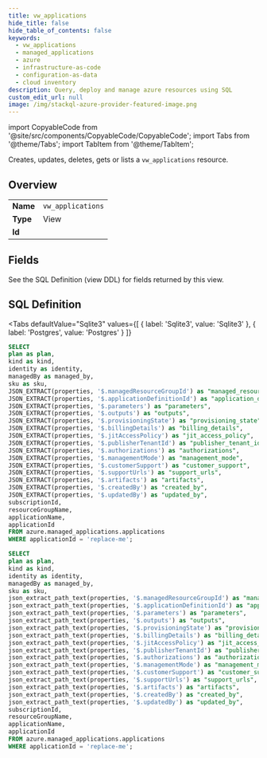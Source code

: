 ```yaml
--- 
title: vw_applications
hide_title: false
hide_table_of_contents: false
keywords:
  - vw_applications
  - managed_applications
  - azure
  - infrastructure-as-code
  - configuration-as-data
  - cloud inventory
description: Query, deploy and manage azure resources using SQL
custom_edit_url: null
image: /img/stackql-azure-provider-featured-image.png
---
```


import CopyableCode from '@site/src/components/CopyableCode/CopyableCode';
import Tabs from '@theme/Tabs';
import TabItem from '@theme/TabItem';

Creates, updates, deletes, gets or lists a <code>vw_applications</code> resource.

## Overview
<table><tbody>
<tr><td><b>Name</b></td><td><code>vw_applications</code></td></tr>
<tr><td><b>Type</b></td><td>View</td></tr>
<tr><td><b>Id</b></td><td><CopyableCode code="azure.managed_applications.vw_applications" /></td></tr>
</tbody></table>

## Fields

See the SQL Definition (view DDL) for fields returned by this view.

## SQL Definition

<Tabs
defaultValue="Sqlite3"
values={[
{ label: 'Sqlite3', value: 'Sqlite3' },
{ label: 'Postgres', value: 'Postgres' }
]}
>
<TabItem value="Sqlite3">

```sql
SELECT
plan as plan,
kind as kind,
identity as identity,
managedBy as managed_by,
sku as sku,
JSON_EXTRACT(properties, '$.managedResourceGroupId') as "managed_resource_group_id",
JSON_EXTRACT(properties, '$.applicationDefinitionId') as "application_definition_id",
JSON_EXTRACT(properties, '$.parameters') as "parameters",
JSON_EXTRACT(properties, '$.outputs') as "outputs",
JSON_EXTRACT(properties, '$.provisioningState') as "provisioning_state",
JSON_EXTRACT(properties, '$.billingDetails') as "billing_details",
JSON_EXTRACT(properties, '$.jitAccessPolicy') as "jit_access_policy",
JSON_EXTRACT(properties, '$.publisherTenantId') as "publisher_tenant_id",
JSON_EXTRACT(properties, '$.authorizations') as "authorizations",
JSON_EXTRACT(properties, '$.managementMode') as "management_mode",
JSON_EXTRACT(properties, '$.customerSupport') as "customer_support",
JSON_EXTRACT(properties, '$.supportUrls') as "support_urls",
JSON_EXTRACT(properties, '$.artifacts') as "artifacts",
JSON_EXTRACT(properties, '$.createdBy') as "created_by",
JSON_EXTRACT(properties, '$.updatedBy') as "updated_by",
subscriptionId,
resourceGroupName,
applicationName,
applicationId
FROM azure.managed_applications.applications
WHERE applicationId = 'replace-me';
```

</TabItem>
<TabItem value="Postgres">

```sql
SELECT
plan as plan,
kind as kind,
identity as identity,
managedBy as managed_by,
sku as sku,
json_extract_path_text(properties, '$.managedResourceGroupId') as "managed_resource_group_id",
json_extract_path_text(properties, '$.applicationDefinitionId') as "application_definition_id",
json_extract_path_text(properties, '$.parameters') as "parameters",
json_extract_path_text(properties, '$.outputs') as "outputs",
json_extract_path_text(properties, '$.provisioningState') as "provisioning_state",
json_extract_path_text(properties, '$.billingDetails') as "billing_details",
json_extract_path_text(properties, '$.jitAccessPolicy') as "jit_access_policy",
json_extract_path_text(properties, '$.publisherTenantId') as "publisher_tenant_id",
json_extract_path_text(properties, '$.authorizations') as "authorizations",
json_extract_path_text(properties, '$.managementMode') as "management_mode",
json_extract_path_text(properties, '$.customerSupport') as "customer_support",
json_extract_path_text(properties, '$.supportUrls') as "support_urls",
json_extract_path_text(properties, '$.artifacts') as "artifacts",
json_extract_path_text(properties, '$.createdBy') as "created_by",
json_extract_path_text(properties, '$.updatedBy') as "updated_by",
subscriptionId,
resourceGroupName,
applicationName,
applicationId
FROM azure.managed_applications.applications
WHERE applicationId = 'replace-me';
```

</TabItem>
</Tabs>
